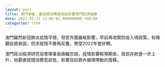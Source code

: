 ```yaml
---
layout: post
title: 澳門學者：憂民間消費意欲低影響澳門經濟復蘇
date: 2021-01-11 12:06:02.000000000 +08:00
categories: rthk
---
```


澳門雖然新冠肺炎疫情平穩，但受外圍嚴峻影響，早前再收緊防疫入境政策。有賭廳投資者說，但求疫情不要再反覆，寄望2022年會好轉。

澳門政治經濟研究協會理事長唐繼宗說，疫情影響較預期長，居民存款進一步上升，他憂慮民間消費意欲低，影響目前靠內循環帶動的復蘇。
